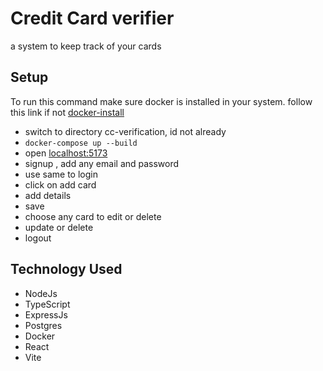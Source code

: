 # Credit Card verifier

a system to keep track of your cards

## Setup

To run this command make sure docker is installed in your system. follow this link if not [docker-install](https://docs.docker.com/get-docker/)

- switch to directory cc-verification, id not already
- `docker-compose up --build`
- open [localhost:5173](http://localhost:5173/)
- signup , add any email and password
- use same to login
- click on add card
- add details
- save
- choose any card to edit or delete
- update or delete
- logout

## Technology Used

- NodeJs
- TypeScript
- ExpressJs
- Postgres
- Docker
- React
- Vite

